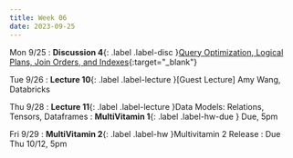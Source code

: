 ```yaml
---
title: Week 06
date: 2023-09-25
---
```


Mon 9/25
: **Discussion 4**{: .label .label-disc }[Query Optimization, Logical Plans, Join Orders, and Indexes](https://drive.google.com/file/d/1TMxx7AIe9NhfmdTkBoraTbz8USnxNjxm/view?usp=drive_link){:target="\_blank"}

Tue 9/26
: **Lecture 10**{: .label .label-lecture }\[Guest Lecture\] Amy Wang, Databricks

Thu 9/28
: **Lecture 11**{: .label .label-lecture }Data Models: Relations, Tensors, Dataframes
: **MultiVitamin 1**{: .label .label-hw-due } Due, 5pm

Fri 9/29
: **MultiVitamin 2**{: .label .label-hw }Multivitamin 2 Release
  : Due Thu 10/12, 5pm
